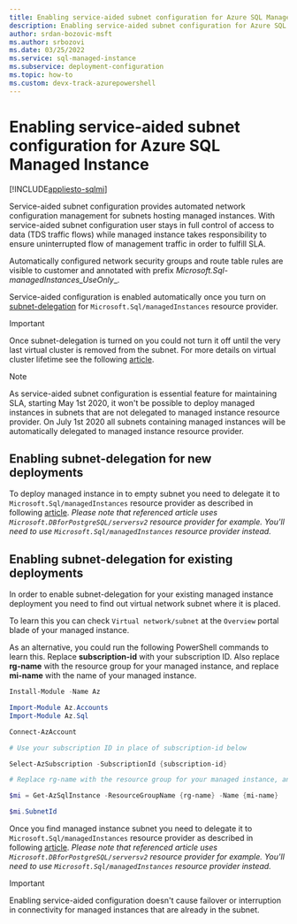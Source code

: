 ```yaml
---
title: Enabling service-aided subnet configuration for Azure SQL Managed Instance
description: Enabling service-aided subnet configuration for Azure SQL Managed Instance
author: srdan-bozovic-msft
ms.author: srbozovi
ms.date: 03/25/2022
ms.service: sql-managed-instance
ms.subservice: deployment-configuration
ms.topic: how-to
ms.custom: devx-track-azurepowershell
---
```

# Enabling service-aided subnet configuration for Azure SQL Managed Instance
[!INCLUDE[appliesto-sqlmi](../includes/appliesto-sqlmi.md)]

Service-aided subnet configuration provides automated network configuration management for subnets hosting managed instances. With service-aided subnet configuration user stays in full control of access to data (TDS traffic flows) while managed instance takes responsibility to ensure uninterrupted flow of management traffic in order to fulfill SLA.

Automatically configured network security groups and route table rules are visible to customer and annotated with prefix _Microsoft.Sql-managedInstances_UseOnly__.

Service-aided configuration is enabled automatically once you turn on [subnet-delegation](/azure/virtual-network/subnet-delegation-overview) for `Microsoft.Sql/managedInstances` resource provider.

> [!IMPORTANT] 
> Once subnet-delegation is turned on you could not turn it off until the very last virtual cluster is removed from the subnet. For more details on virtual cluster lifetime see the following [article](virtual-cluster-delete.md).

> [!NOTE] 
> As service-aided subnet configuration is essential feature for maintaining SLA, starting May 1st 2020, it won't be possible to deploy managed instances in subnets that are not delegated to managed instance resource provider. On July 1st 2020 all subnets containing managed instances will be automatically delegated to managed instance resource provider. 

## Enabling subnet-delegation for new deployments
To deploy managed instance in to empty subnet you need to delegate it to `Microsoft.Sql/managedInstances` resource provider as described in following [article](/azure/virtual-network/manage-subnet-delegation). _Please note that referenced article uses `Microsoft.DBforPostgreSQL/serversv2` resource provider for example. You'll need to use `Microsoft.Sql/managedInstances` resource provider instead._

## Enabling subnet-delegation for existing deployments

In order to enable subnet-delegation for your existing managed instance deployment you need to find out virtual network subnet where it is placed. 

To learn this you can check `Virtual network/subnet` at the `Overview` portal blade of your managed instance.

As an alternative, you could run the following PowerShell commands to learn this. Replace **subscription-id** with your subscription ID. Also replace **rg-name** with the resource group for your managed instance, and replace **mi-name** with the name of your managed instance.

```powershell
Install-Module -Name Az

Import-Module Az.Accounts
Import-Module Az.Sql

Connect-AzAccount

# Use your subscription ID in place of subscription-id below

Select-AzSubscription -SubscriptionId {subscription-id}

# Replace rg-name with the resource group for your managed instance, and replace mi-name with the name of your managed instance

$mi = Get-AzSqlInstance -ResourceGroupName {rg-name} -Name {mi-name}

$mi.SubnetId
```

Once you find managed instance subnet you need to delegate it to `Microsoft.Sql/managedInstances` resource provider as described in following [article](/azure/virtual-network/manage-subnet-delegation). _Please note that referenced article uses `Microsoft.DBforPostgreSQL/serversv2` resource provider for example. You'll need to use `Microsoft.Sql/managedInstances` resource provider instead._


> [!IMPORTANT]
> Enabling service-aided configuration doesn't cause failover or interruption in connectivity for managed instances that are already in the subnet.

